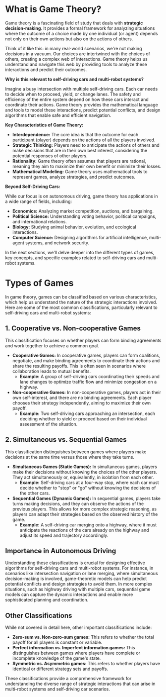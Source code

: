 # What is Game Theory?

Game theory is a fascinating field of study that deals with **strategic decision-making**. It provides a formal framework for analyzing situations where the outcome of a choice made by one individual (or agent) depends not only on their own actions but also on the actions of others. 

Think of it like this: in many real-world scenarios, we're not making decisions in a vacuum. Our choices are intertwined with the choices of others, creating a complex web of interactions. Game theory helps us understand and navigate this web by providing tools to analyze these interactions and predict their outcomes.

**Why is this relevant to self-driving cars and multi-robot systems?**

Imagine a busy intersection with multiple self-driving cars. Each car needs to decide when to proceed, yield, or change lanes. The safety and efficiency of the entire system depend on how these cars interact and coordinate their actions. Game theory provides the mathematical language and tools to model these interactions, predict potential conflicts, and design algorithms that enable safe and efficient navigation.

**Key Characteristics of Game Theory:**

* **Interdependence:** The core idea is that the outcome for each participant (player) depends on the actions of all the players involved.
* **Strategic Thinking:** Players need to anticipate the actions of others and make decisions that are in their own best interest, considering the potential responses of other players.
* **Rationality:** Game theory often assumes that players are rational, meaning they aim to maximize their own benefit or minimize their losses.
* **Mathematical Modeling:** Game theory uses mathematical tools to represent games, analyze strategies, and predict outcomes.

**Beyond Self-Driving Cars:**

While our focus is on autonomous driving, game theory has applications in a wide range of fields, including:

* **Economics:** Analyzing market competition, auctions, and bargaining.
* **Political Science:** Understanding voting behavior, political campaigns, and international relations.
* **Biology:** Studying animal behavior, evolution, and ecological interactions.
* **Computer Science:** Designing algorithms for artificial intelligence, multi-agent systems, and network security.

In the next sections, we'll delve deeper into the different types of games, key concepts, and specific examples related to self-driving cars and multi-robot systems.

# Types of Games

In game theory, games can be classified based on various characteristics, which help us understand the nature of the strategic interactions involved. Here are some of the most common classifications, particularly relevant to self-driving cars and multi-robot systems:

## 1. Cooperative vs. Non-cooperative Games

This classification focuses on whether players can form binding agreements and work together to achieve a common goal.

* **Cooperative Games:** In cooperative games, players can form coalitions, negotiate, and make binding agreements to coordinate their actions and share the resulting payoffs. This is often seen in scenarios where collaboration leads to mutual benefits.
    * **Example:** A group of self-driving cars coordinating their speeds and lane changes to optimize traffic flow and minimize congestion on a highway.
* **Non-cooperative Games:** In non-cooperative games, players act in their own self-interest, and there are no binding agreements. Each player chooses their strategy independently, aiming to maximize their own payoff.
    * **Example:** Two self-driving cars approaching an intersection, each deciding whether to yield or proceed based on their individual assessment of the situation.

## 2. Simultaneous vs. Sequential Games

This classification distinguishes between games where players make decisions at the same time versus those where they take turns.

* **Simultaneous Games (Static Games):** In simultaneous games, players make their decisions without knowing the choices of the other players. They act simultaneously or, equivalently, in isolation from each other.
    * **Example:**  Self-driving cars at a four-way stop, where each car must decide whether to "stop" or "go" without knowing the decisions of the other cars.
* **Sequential Games (Dynamic Games):** In sequential games, players take turns making decisions, and they can observe the actions of the previous players. This allows for more complex strategic reasoning, as players can adapt their strategies based on the observed history of the game.
    * **Example:** A self-driving car merging onto a highway, where it must anticipate the reactions of the cars already on the highway and adjust its speed and trajectory accordingly.

## Importance in Autonomous Driving

Understanding these classifications is crucial for designing effective algorithms for self-driving cars and multi-robot systems. For instance, in scenarios like intersection navigation or lane merging, where simultaneous decision-making is involved, game-theoretic models can help predict potential conflicts and design strategies to avoid them. In more complex situations, such as highway driving with multiple cars, sequential game models can capture the dynamic interactions and enable more sophisticated planning and coordination.

## Other Classifications

While not covered in detail here, other important classifications include:

* **Zero-sum vs. Non-zero-sum games:** This refers to whether the total payoff for all players is constant or variable.
* **Perfect information vs. Imperfect information games:** This distinguishes between games where players have complete or incomplete knowledge of the game's state.
* **Symmetric vs. Asymmetric games:** This refers to whether players have identical or different strategy sets and payoffs.

These classifications provide a comprehensive framework for understanding the diverse range of strategic interactions that can arise in multi-robot systems and self-driving car scenarios.